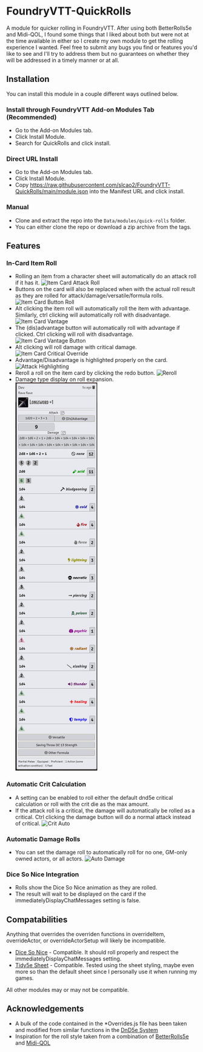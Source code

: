# FoundryVTT-QuickRolls
A module for quicker rolling in FoundryVTT. After using both BetterRolls5e and Midi-QOL, I found some things that I liked about both but were not at the time available in either so I create my own module to get the rolling experience I wanted. Feel free to submit any bugs you find or features you'd like to see and I'll try to address them but no guarantees on whether they will be addressed in a timely manner or at all.

## Installation
You can install this module in a couple different ways outlined below.

### Install through FoundryVTT Add-on Modules Tab (Recommended)
* Go to the Add-on Modules tab.
* Click Install Module.
* Search for QuickRolls and click install.

### Direct URL Install
* Go to the Add-on Modules tab.
* Click Install Module.
* Copy https://raw.githubusercontent.com/slcao2/FoundryVTT-QuickRolls/main/module.json into the Manifest URL and click install.

### Manual
* Clone and extract the repo into the `Data/modules/quick-rolls` folder.
* You can either clone the repo or download a zip archive from the tags.

## Features
### In-Card Item Roll
* Rolling an item from a character sheet will automatically do an attack roll if it has it.
![Item Card Attack Roll](https://raw.githubusercontent.com/slcao2/FoundryVTT-QuickRolls/main/screenshots/item-roll-attack.gif)
* Buttons on the card will also be replaced when with the actual roll result as they are rolled for attack/damage/versatile/formula rolls.
![Item Card Button Roll](https://raw.githubusercontent.com/slcao2/FoundryVTT-QuickRolls/main/screenshots/item-roll-buttons.gif)
* Alt clicking the item roll will automatically roll the item with advantage. Similarly, ctrl clicking will automatically roll with disadvantage.
![Item Card Vantage](https://raw.githubusercontent.com/slcao2/FoundryVTT-QuickRolls/main/screenshots/item-roll-vantage.gif)
* The (dis)advantage button will automatically roll with advantage if clicked. Ctrl clicking will roll with disadvantage.
![Item Card Vantage Button](https://raw.githubusercontent.com/slcao2/FoundryVTT-QuickRolls/main/screenshots/item-roll-vantage-button.gif)
* Alt clicking will roll damage with critical damage.
![Item Card Critical Override](https://raw.githubusercontent.com/slcao2/FoundryVTT-QuickRolls/main/screenshots/item-roll-crit-override.gif)
* Advantage/Disadvantage is highlighted properly on the card.  
![Attack Highlighting](https://raw.githubusercontent.com/slcao2/FoundryVTT-QuickRolls/main/screenshots/attack-highlighting.jpg)
* Reroll a roll on the item card by clicking the redo button.
![Reroll](https://raw.githubusercontent.com/slcao2/FoundryVTT-QuickRolls/main/screenshots/reroll.gif)
* Damage type display on roll expansion.  
![Damage Type Display](https://raw.githubusercontent.com/slcao2/FoundryVTT-QuickRolls/main/screenshots/damage-types.png)

### Automatic Crit Calculation
* A setting can be enabled to roll either the default dnd5e critical calculation or roll with the crit die as the max amount.
* If the attack roll is a critical, the damage will automatically be rolled as a critical. Ctrl clicking the damage button will do a normal attack instead of critical.
![Crit Auto](https://raw.githubusercontent.com/slcao2/FoundryVTT-QuickRolls/main/screenshots/crit-auto.gif)

### Automatic Damage Rolls
* You can set the damage roll to automatically roll for no one, GM-only owned actors, or all actors.
![Auto Damage](https://raw.githubusercontent.com/slcao2/FoundryVTT-QuickRolls/main/screenshots/auto-damage.gif)

### Dice So Nice Integration
* Rolls show the Dice So Nice animation as they are rolled.
* The result will wait to be displayed on the card if the immediatelyDisplayChatMessages setting is false.

## Compatabilities
Anything that overrides the overriden functions in overrideItem, overrideActor, or overrideActorSetup will likely be incompatible.
* [Dice So Nice](https://gitlab.com/riccisi/foundryvtt-dice-so-nice) - Compatible. It should roll properly and respect the immediatelyDisplayChatMessages setting.
* [Tidy5e Sheet](https://github.com/sdenec/tidy5e-sheet) - Compatible. Tested using the sheet styling, maybe even more so than the default sheet since I personally use it when running my games.

All other modules may or may not be compatible.

## Acknowledgements
* A bulk of the code contained in the *Overrides.js file has been taken and modified from similar functions in the [DnD5e System](https://gitlab.com/foundrynet/dnd5e)
* Inspiration for the roll style taken from a combination of [BetterRolls5e](https://github.com/RedReign/FoundryVTT-BetterRolls5e) and [Midi-QOL](https://gitlab.com/tposney/midi-qol)
